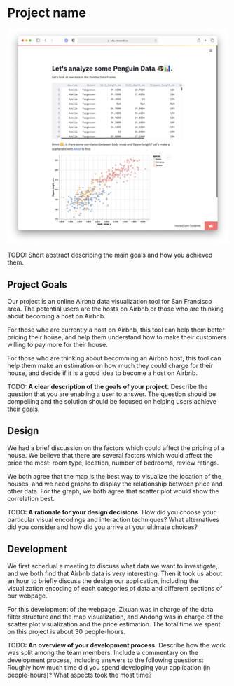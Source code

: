 # Project name

![A screenshot of your application. Could be a GIF.](screenshot.png)

TODO: Short abstract describing the main goals and how you achieved them.

## Project Goals

Our project is an online Airbnb data visualization tool for San Fransisco area. The potential users are the hosts on Airbnb or those who are thinking about becoming a host on Airbnb. 

For those who are currently a host on Airbnb, this tool can help them better pricing their house, and help them understand how to make their customers willing to pay more for their house.

For those who are thinking about becomming an Airbnb host, this tool can help them make an estimation on how much they could charge for their house, and decide if it is a good idea to become a host on Airbnb.


TODO: **A clear description of the goals of your project.** Describe the question that you are enabling a user to answer. The question should be compelling and the solution should be focused on helping users achieve their goals. 

## Design

We had a brief discussion on the factors which could affect the pricing of a house. We believe that there are several factors which would affect the price the most:  room type, location, number of bedrooms, review ratings.

We both agree that the map is the best way to visualize the location of the houses, and we need graphs to display the relationship between price and other data. For the graph, we both agree that scatter plot would show the correlation best. 

TODO: **A rationale for your design decisions.** How did you choose your particular visual encodings and interaction techniques? What alternatives did you consider and how did you arrive at your ultimate choices?

## Development

We first schedual a meeting to discuss what data we want to investigate, and we both find that Airbnb data is very interesting. Then it took us about an hour to briefly discuss the design our application, including the visualization encoding of each categories of data and different sections of our webpage. 

For this development of the webpage,  Zixuan was in charge of the data filter structure and the map visualization, and Andong was in charge of the scatter plot visualization and the price estimation. The total time we spent on this project is about 30 people-hours. 

TODO: **An overview of your development process.** Describe how the work was split among the team members. Include a commentary on the development process, including answers to the following questions: Roughly how much time did you spend developing your application (in people-hours)? What aspects took the most time?
